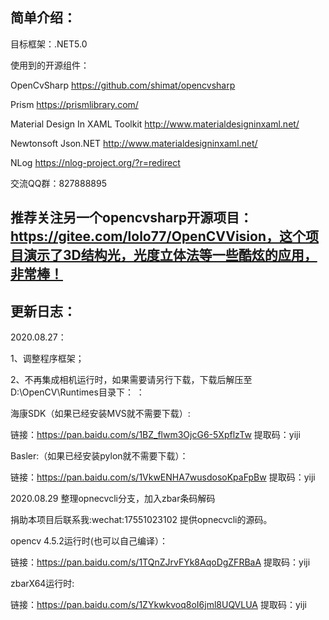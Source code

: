 ## 简单介绍：
 
目标框架：.NET5.0

使用到的开源组件：
 
OpenCvSharp  https://github.com/shimat/opencvsharp

Prism    https://prismlibrary.com/

Material Design In XAML Toolkit   http://www.materialdesigninxaml.net/   

Newtonsoft Json.NET  http://www.materialdesigninxaml.net/

NLog  https://nlog-project.org/?r=redirect


交流QQ群：827888895

## 推荐关注另一个opencvsharp开源项目：https://gitee.com/lolo77/OpenCVVision，这个项目演示了3D结构光，光度立体法等一些酷炫的应用，非常棒！

## 更新日志：
2020.08.27：

1、调整程序框架；

2、不再集成相机运行时，如果需要请另行下载，下载后解压至D:\OpenCV\Runtimes目录下：
：

海康SDK（如果已经安装MVS就不需要下载）:

链接：https://pan.baidu.com/s/1BZ_flwm3OjcG6-5XpflzTw 
提取码：yiji


Basler:（如果已经安装pylon就不需要下载）：

链接：https://pan.baidu.com/s/1VkwENHA7wusdosoKpaFpBw 
提取码：yiji

2020.08.29
整理opnecvcli分支，加入zbar条码解码

捐助本项目后联系我:wechat:17551023102 提供opnecvcli的源码。

opencv 4.5.2运行时(也可以自己编译）：

链接：https://pan.baidu.com/s/1TQnZJrvFYk8AqoDgZFRBaA 
提取码：yiji

zbarX64运行时:

链接：https://pan.baidu.com/s/1ZYkwkvoq8oI6jml8UQVLUA 
提取码：yiji